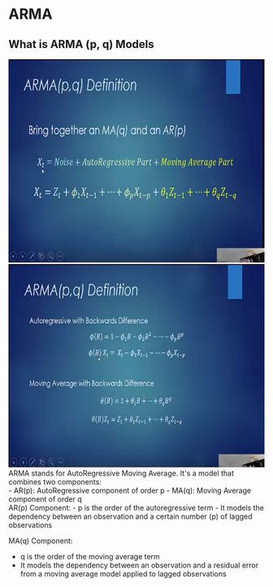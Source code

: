 # ARMA

## What is ARMA (p, q) Models
<img src="images/arma_definition.png?" width="600" height="400"/>
<img src="images/arma_definition_2.png?" width="600" height="400"/>
ARMA stands for AutoRegressive Moving Average. It's a model that combines two components:
<br /> 
- AR(p): AutoRegressive component of order p
- MA(q): Moving Average component of order q
<br /> 
AR(p) Component:
- p is the order of the autoregressive term
- It models the dependency between an observation and a certain number (p) of lagged observations

MA(q) Component:
- q is the order of the moving average term
- It models the dependency between an observation and a residual error from a moving average model applied to lagged observations



